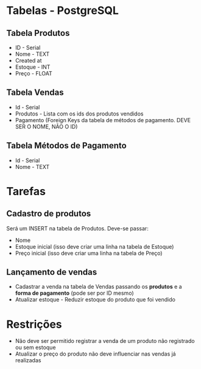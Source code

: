 # Tabelas - PostgreSQL

## Tabela **Produtos**
* ID - Serial
* Nome - TEXT
* Created at
* Estoque - INT
* Preço - FLOAT

## Tabela **Vendas**
* Id - Serial
* Produtos - Lista com os ids dos produtos vendidos
* Pagamento (Foreign Keys da tabela de métodos de pagamento. DEVE SER O NOME, NÃO O ID)

## Tabela **Métodos de Pagamento**
* Id - Serial
* Nome - TEXT

# Tarefas

## Cadastro de produtos
Será um INSERT na tabela de Produtos. Deve-se passar:

* Nome
* Estoque inicial (isso deve criar uma linha na tabela de Estoque)
* Preço inicial (isso deve criar uma linha na tabela de Preço)

## Lançamento de vendas

* Cadastrar a venda na tabela de Vendas passando os **produtos** e a **forma de pagamento** (pode ser por ID mesmo)
* Atualizar estoque - Reduzir estoque do produto que foi vendido

# Restrições

* Não deve ser permitido registrar a venda de um produto não registrado ou sem estoque
* Atualizar o preço do produto não deve influenciar nas vendas já realizadas